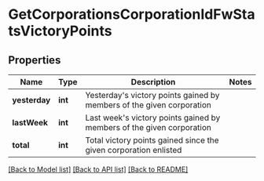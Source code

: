 # GetCorporationsCorporationIdFwStatsVictoryPoints

## Properties
Name | Type | Description | Notes
------------ | ------------- | ------------- | -------------
**yesterday** | **int** | Yesterday&#39;s victory points gained by members of the given corporation | 
**lastWeek** | **int** | Last week&#39;s victory points gained by members of the given corporation | 
**total** | **int** | Total victory points gained since the given corporation enlisted | 

[[Back to Model list]](../README.md#documentation-for-models) [[Back to API list]](../README.md#documentation-for-api-endpoints) [[Back to README]](../README.md)


